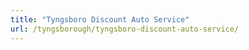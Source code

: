 ```yaml
---
title: "Tyngsboro Discount Auto Service"
url: /tyngsborough/tyngsboro-discount-auto-service/
---
```

